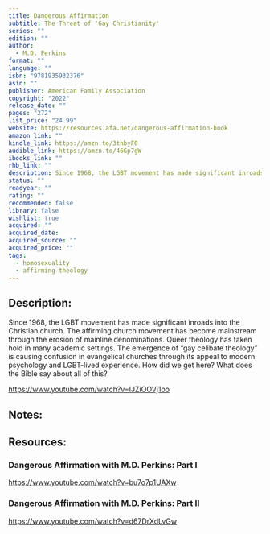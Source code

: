 ```yaml
---
title: Dangerous Affirmation
subtitle: The Threat of 'Gay Christianity'
series: ""
edition: ""
author:
  - M.D. Perkins
format: ""
language: ""
isbn: "9781935932376"
asin: ""
publisher: American Family Association
copyright: "2022"
release_date: ""
pages: "272"
list_price: "24.99"
website: https://resources.afa.net/dangerous-affirmation-book
amazon_link: ""
kindle_link: https://amzn.to/3tnbyF0
audible_link: https://amzn.to/46Gp7gW
ibooks_link: ""
rhb_link: ""
description: Since 1968, the LGBT movement has made significant inroads into the Christian church. The affirming church movement has become mainstream through the erosion of mainline denominations. Queer theology has taken hold in many academic settings. The emergence of “gay celibate theology” is causing confusion in evangelical churches through its appeal to modern psychology and LGBT-lived experience. How did we get here? What does the Bible say about all of this?
status: ""
readyear: ""
rating: ""
recommended: false
library: false
wishlist: true
acquired: ""
acquired_date: 
acquired_source: ""
acquired_price: ""
tags:
  - homosexuality
  - affirming-theology
---
```


  

## Description:
Since 1968, the LGBT movement has made significant inroads into the Christian church. The affirming church movement has become mainstream through the erosion of mainline denominations. Queer theology has taken hold in many academic settings. The emergence of “gay celibate theology” is causing confusion in evangelical churches through its appeal to modern psychology and LGBT-lived experience. How did we get here? What does the Bible say about all of this?
  
https://www.youtube.com/watch?v=IJZiOOVj1oo

## Notes:

  

## Resources:
### Dangerous Affirmation with M.D. Perkins: Part I

https://www.youtube.com/watch?v=bu7o7p1UAXw

### Dangerous Affirmation with M.D. Perkins: Part II

https://www.youtube.com/watch?v=d67DrXdLvGw
